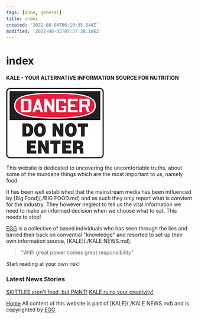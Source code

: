 ```yaml
---
tags: [done, general]
title: index
created: '2022-08-04T06:10:35.644Z'
modified: '2022-08-05T07:57:38.106Z'
---
```


# index

#### KALE - YOUR ALTERNATIVE INFORMATION SOURCE FOR NUTRITION

![DANGER](./attachments/stop.png)

This website is dedicated to uncovering the uncomfortable truths, about some of the mundane things which are the most important to us, namely food.

It has been well established that the mainstream media has been influenced by [Big Food](./BIG FOOD.md) and as such they only report what is convient for the industry. They however neglect to tell us the vital information we need to make an informed decision when we choose what to eat. This needs to stop!

[EGG](./EGG.md) is a collective of based individuals who has seen through the lies and turned their back on convential "knowledge" and resorted to set up their own information source, [KALE](./KALE NEWS.md).

>"With great power comes great responsibility"

Start reading at your own risk!

### Latest News Stories
[SKITTLES aren't food, but PAINT!](./SKITTLES.md)
[KALE ruins your creativity!](./KALE.md)

[Home](./index.md)
All content of this website is part of [KALE](./KALE NEWS.md) and is copyrighted by [EGG](./EGG.md)


